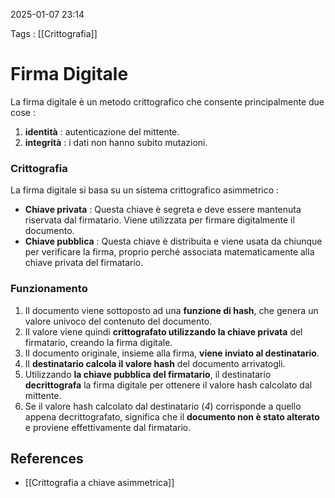 2025-01-07 23:14

Tags : [[Crittografia]]

# Firma Digitale

La firma digitale è un metodo crittografico che consente principalmente due cose : 

1. **identità** : autenticazione del mittente.
2. **integrità** : i dati non hanno subito mutazioni.

### Crittografia

La firma digitale si basa su un sistema crittografico asimmetrico : 

- **Chiave privata** : Questa chiave è segreta e deve essere mantenuta riservata dal firmatario. Viene utilizzata per firmare digitalmente il documento.
- **Chiave pubblica** : Questa chiave è distribuita e viene usata da chiunque per verificare la firma, proprio perché associata matematicamente alla chiave privata del firmatario.

### Funzionamento 

1. Il documento viene sottoposto ad una **funzione di hash**, che genera un valore univoco del contenuto del documento.
2. Il valore viene quindi **crittografato utilizzando la chiave privata** del firmatario, creando la firma digitale.
3. Il documento originale, insieme alla firma, **viene inviato al destinatario**.
4. Il **destinatario calcola il valore hash** del documento arrivatogli.
5. Utilizzando **la chiave pubblica del firmatario**, il destinatario **decrittografa** la firma digitale per ottenere il valore hash calcolato dal mittente.
6. Se il valore hash calcolato dal destinatario (*4*) corrisponde a quello appena decrittografato, significa che il **documento non è stato alterato** e proviene effettivamente dal firmatario.

## References

- [[Crittografia a chiave asimmetrica]]